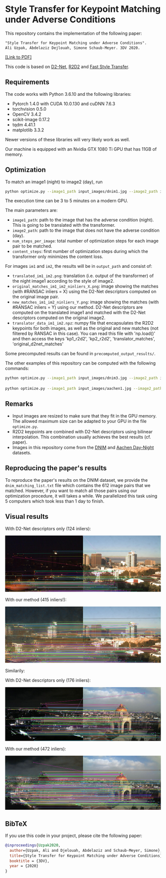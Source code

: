 # Style Transfer for Keypoint Matching under Adverse Conditions

This repository contains the implementation of the following paper:

```text
"Style Transfer for Keypoint Matching under Adverse Conditions".
Ali Uzpak, Abdelaziz Dejlouah, Simone Schaub-Meyer. 3DV 2020.
```
[[Link to PDF]](https://ethz.ch/content/dam/ethz/special-interest/infk/inst-ivc/mtc-dam/documents/Publications/Style%20Transfer%20for%20Keypoint%20Matching%20under%20Adverse%20Conditions%203DV%202020.pdf)

This code is based on [D2-Net](https://github.com/mihaidusmanu/d2-net), [R2D2](https://github.com/naver/r2d2) and [Fast Style Transfer](https://github.com/rrmina/fast-neural-style-pytorch).
    
## Requirements

The code works with Python 3.6.10 and the following libraries: 
- Pytorch 1.4.0 with CUDA 10.0.130 and cuDNN 7.6.3
- torchvision 0.5.0
- OpenCV 3.4.2
- scikit-image 0.17.2
- tqdm 4.41.1
- matplotlib 3.3.2

Newer versions of these libraries will very likely work as well.

Our machine is equipped with an Nvidia GTX 1080 Ti GPU that has 11GB of memory.

## Optimization

To match an image1 (night) to image2 (day), run

```bash
python optimize.py --image1_path input_images/dnim1.jpg --image2_path input_images/dnim2.jpg --num_steps_per_image 800 --content_steps 400 --output_path output_results/
```
The execution time can be 3 to 5 minutes on a modern GPU.

The main parameters are:

- `image1_path`: path to the image that has the adverse condition (night). This is going to be translated with the transformer.
- `image2_path`: path to the image that does not have the adverse condition (day).
- `num_steps_per_image`: total number of optimization steps for each image pair to be matched.
- `content_steps`: first number of optimization steps during which the transformer only minimizes the content loss. 

For images `im1` and `im2`, the results will be in `output_path` and consist of:

- `translated_im1_im2.png`: translation (i.e. output of the transformer) of the night image1 according to the style of image2.
- `original_matches_im1_im2_ninliers_X.png`: image showing the matches (with #RANSAC inliers = X) using the D2-Net descriptors computed on the original image pair.
- `new_matches_im1_im2_ninliers_Y.png`: image showing the matches (with #RANSAC inliers = Y) using our method. D2-Net descriptors are computed on the translated image1 and matched with the D2-Net descriptors computed on the original image2.
- `translator_data_im1_im2.npz`: numpy file that encapsulates the R2D2 keypoints for both images, as well as the original and new matches (not filtered by RANSAC in this case). You can read this file with 'np.load()' and then access the keys 'kp1_r2d2', 'kp2_r2d2', 'translator_matches', 'original_d2net_matches' 

Some precomputed results can be found in `precomputed_output_results/`.

The other examples of this repository can be computed with the following commands:

```bash
python optimize.py --image1_path input_images/dnim3.jpg --image2_path input_images/dnim4.jpg --num_steps_per_image 800 --content_steps 400 --output_path output_results/

python optimize.py --image1_path input_images/aachen1.jpg --image2_path input_images/aachen2.jpg --num_steps_per_image 800 --content_steps 400 --output_path output_results/
```


## Remarks

- Input images are resized to make sure that they fit in the GPU memory. The allowed maximum size can be adapted to your GPU in the file `optimize.py`.
- R2D2 keypoints are combined with D2-Net descriptors using bilinear interpolation. This combination usually achieves the best results (cf. paper).
- Images in this repository come from the [DNIM](http://users.umiacs.umd.edu/~hzhou/dnim.html) and [Aachen Day-Night](https://www.visuallocalization.net/datasets/) datasets.

## Reproducing the paper's results

To reproduce the paper's results on the DNIM dataset, we provide the `dnim_matching_list.txt` file which contains the 612 image pairs that we matched. However, if you want to match all those pairs using our optimization procedure, it will takes a while. We parallelized this task using 5 computers which took less than 1 day to finish.

## Visual results

With D2-Net descriptors only (124 inliers):

![Screenshot](precomputed_output_results/original_matches_input_images_dnim1.jpg_input_images_dnim2.jpg_ninliers_124.png)

With our method (415 inliers!):

![Screenshot](precomputed_output_results/new_matches_input_images_dnim1.jpg_input_images_dnim2.jpg_ninliers_415.png)

Similarily:

With D2-Net descriptors only (176 inliers):

![Screenshot](precomputed_output_results/original_matches_input_images_dnim3.jpg_input_images_dnim4.jpg_ninliers_176.png)

With our method (472 inliers):

![Screenshot](precomputed_output_results/new_matches_input_images_dnim3.jpg_input_images_dnim4.jpg_ninliers_472.png)
 
## BibTeX

If you use this code in your project, please cite the following paper:

```bibtex
@inproceedings{Uzpak2020,
  author={Uzpak, Ali and Djelouah, Abdelaziz and Schaub-Meyer, Simone},
  title={Style Transfer for Keypoint Matching under Adverse Conditions},
  booktitle = {3DV},
  year = {2020}
}
```
